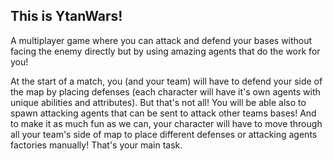 ## This is YtanWars!
A multiplayer game where you can attack and defend your bases without facing the enemy directly but by using amazing agents that do the work for you!

At the start of a match, you (and your team) will have to defend your side of the map by placing defenses (each character will have it's own agents with unique abilities and attributes). But that's not all! You will be able also to spawn attacking agents that can be sent to attack other teams bases! And to make it as much fun as we can, your character will have to move through all your team's side of map to place different defenses or attacking agents factories manually! That's your main task.